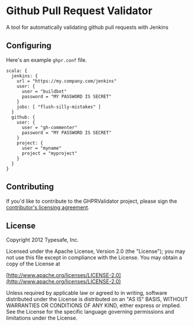 Github Pull Request Validator
==============

A tool for automatically validating github pull requests with Jenkins



Configuring
-----------

Here's an example `ghpr.conf` file.

    scala: {
      jenkins: {
        url = "https://my.company.com/jenkins"
        user: {
          user = "buildbot"
          password = "MY PASSWORD IS SECRET"
        }
        jobs: [ "flush-silly-mistakes" ]
      }
      github: {
        user: {
          user = "gh-commenter"
          password = "MY PASSWORD IS SECRET"
        }
        project: {
          user = "myname"
          project = "myproject"
        }
      }
    }



Contributing
------------
If you'd like to contribute to the GHPRValidator project, please sign the [contributor's licensing agreement](http://www.typesafe.com/contribute/cla).

License
-------
Copyright 2012 Typesafe, Inc.

Licensed under the Apache License, Version 2.0 (the "License");
you may not use this file except in compliance with the License.
You may obtain a copy of the License at

   [http://www.apache.org/licenses/LICENSE-2.0](http://www.apache.org/licenses/LICENSE-2.0)

Unless required by applicable law or agreed to in writing, software
distributed under the License is distributed on an "AS IS" BASIS,
WITHOUT WARRANTIES OR CONDITIONS OF ANY KIND, either express or implied.
See the License for the specific language governing permissions and
limitations under the License.
